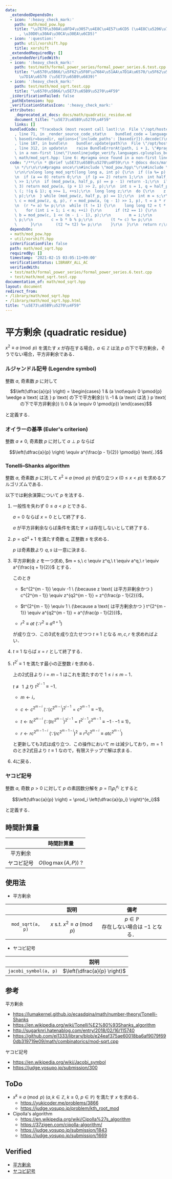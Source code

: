 ```yaml
---
data:
  _extendedDependsOn:
  - icon: ':heavy_check_mark:'
    path: math/mod_pow.hpp
    title: "\u7E70\u308A\u8FD4\u3057\u4E8C\u4E57\u6CD5 (\u4E8C\u5206\u7D2F\u4E57\u6CD5\
      , \u30D0\u30A4\u30CA\u30EA\u6CD5)"
  - icon: ':question:'
    path: util/xorshift.hpp
    title: xorshift
  _extendedRequiredBy: []
  _extendedVerifiedWith:
  - icon: ':heavy_check_mark:'
    path: test/math/formal_power_series/formal_power_series.6.test.cpp
    title: "\u6570\u5B66/\u5F62\u5F0F\u7684\u51AA\u7D1A\u6570/\u5F62\u5F0F\u7684\u51AA\
      \u7D1A\u6570 (\u5E73\u65B9\u6839)"
  - icon: ':heavy_check_mark:'
    path: test/math/mod_sqrt.test.cpp
    title: "\u6570\u5B66/\u5E73\u65B9\u5270\u4F59"
  _isVerificationFailed: false
  _pathExtension: hpp
  _verificationStatusIcon: ':heavy_check_mark:'
  attributes:
    _deprecated_at_docs: docs/math/quadratic_residue.md
    document_title: "\u5E73\u65B9\u5270\u4F59"
    links: []
  bundledCode: "Traceback (most recent call last):\n  File \"/opt/hostedtoolcache/Python/3.9.5/x64/lib/python3.9/site-packages/onlinejudge_verify/documentation/build.py\"\
    , line 71, in _render_source_code_stat\n    bundled_code = language.bundle(stat.path,\
    \ basedir=basedir, options={'include_paths': [basedir]}).decode()\n  File \"/opt/hostedtoolcache/Python/3.9.5/x64/lib/python3.9/site-packages/onlinejudge_verify/languages/cplusplus.py\"\
    , line 187, in bundle\n    bundler.update(path)\n  File \"/opt/hostedtoolcache/Python/3.9.5/x64/lib/python3.9/site-packages/onlinejudge_verify/languages/cplusplus_bundle.py\"\
    , line 312, in update\n    raise BundleErrorAt(path, i + 1, \"#pragma once found\
    \ in a non-first line\")\nonlinejudge_verify.languages.cplusplus_bundle.BundleErrorAt:\
    \ math/mod_sqrt.hpp: line 6: #pragma once found in a non-first line\n"
  code: "/**\r\n * @brief \u5E73\u65B9\u5270\u4F59\r\n * @docs docs/math/quadratic_residue.md\r\
    \n */\r\n\r\n#pragma once\r\n#include \"mod_pow.hpp\"\r\n#include \"../util/xorshift.hpp\"\
    \r\n\r\nlong long mod_sqrt(long long a, int p) {\r\n  if ((a %= p) < 0) a += p;\r\
    \n  if (a == 0) return 0;\r\n  if (p == 2) return 1;\r\n  int half_p = (p - 1)\
    \ >> 1;\r\n  if (mod_pow(a, half_p, p) == p - 1) return -1;\r\n  if (p % 4 ==\
    \ 3) return mod_pow(a, (p + 1) >> 2, p);\r\n  int s = 1, q = half_p;\r\n  for\
    \ (; !(q & 1); q >>= 1, ++s);\r\n  long long z;\r\n  do {\r\n    z = xor128.rand(2,\
    \ p);\r\n  } while (mod_pow(z, half_p, p) == 1);\r\n  int m = s;\r\n  long long\
    \ c = mod_pow(z, q, p), r = mod_pow(a, (q - 1) >> 1, p), t = a * r % p * r % p;\r\
    \n  (r *= a) %= p;\r\n  while (t != 1) {\r\n    long long t2 = t * t % p;\r\n\
    \    for (int i = 1; i < m; ++i) {\r\n      if (t2 == 1) {\r\n        long long\
    \ b = mod_pow(c, 1 << (m - i - 1), p);\r\n        m = i;\r\n        (r *= b) %=\
    \ p;\r\n        c = b * b % p;\r\n        (t *= c) %= p;\r\n        break;\r\n\
    \      }\r\n      (t2 *= t2) %= p;\r\n    }\r\n  }\r\n  return r;\r\n}\r\n"
  dependsOn:
  - math/mod_pow.hpp
  - util/xorshift.hpp
  isVerificationFile: false
  path: math/mod_sqrt.hpp
  requiredBy: []
  timestamp: '2021-02-15 03:05:11+09:00'
  verificationStatus: LIBRARY_ALL_AC
  verifiedWith:
  - test/math/formal_power_series/formal_power_series.6.test.cpp
  - test/math/mod_sqrt.test.cpp
documentation_of: math/mod_sqrt.hpp
layout: document
redirect_from:
- /library/math/mod_sqrt.hpp
- /library/math/mod_sqrt.hpp.html
title: "\u5E73\u65B9\u5270\u4F59"
---
```

# 平方剰余 (quadratic residue)

$x^2 \equiv a \pmod{p}$ を満たす $x$ が存在する場合，$a \in \mathbb{Z}$ は法 $p$ の下で平方剰余，そうでない場合，平方非剰余である．


### ルジャンドル記号 (Legendre symbol)

整数 $a$, 奇素数 $p$ に対して

$$\left(\dfrac{a}{p} \right) = \begin{cases} 1 & (a \not\equiv 0 \pmod{p} \wedge a \text{ は法 } p \text{ の下で平方剰余}) \\ -1 & (a \text{ は法 } p \text{ の下で平方非剰余}) \\ 0 & (a \equiv 0 \pmod{p}) \end{cases}$$

と定義する．


### オイラーの基準 (Euler's criterion)

整数 $a \neq 0$, 奇素数 $p$ に対して $a \perp p$ ならば

$$\left(\dfrac{a}{p} \right) \equiv a^{\frac{p - 1}{2}} \pmod{p} \text{．}$$


### Tonelli–Shanks algorithm

整数 $a$, 奇素数 $p$ に対して $x^2 \equiv a \pmod{p}$ が成り立つ $x \ (0 \leq x < p)$ を求めるアルゴリズムである．

以下では剰余演算について $p$ を法する．

1. 一般性を失わず $0 \leq a < p$ とできる．

   $a = 0$ ならば $x = 0$ として終了する．

   $a$ が平方非剰余ならば条件を満たす $x$ は存在しないとして終了する．

2. $p = q2^s + 1$ を満たす奇数 $q$, 正整数 $s$ を求める．

   $p$ は奇素数より $q, s$ は一意に決まる．

3. 平方非剰余 $z$ を一つ求め, $m = s,\ c \equiv z^q,\ t \equiv a^q,\ r \equiv a^{\frac{q + 1}{2}}$ とする．

   このとき

   - $c^{2^{m - 1}} \equiv -1 \ (\because z \text{ は平方非剰余かつ } c^{2^{m - 1}} \equiv z^{q2^{m - 1}} = z^{\frac{p - 1}{2}})$，

   - $t^{2^{m - 1}} \equiv 1 \ (\because a \text{ は平方剰余かつ } t^{2^{m - 1}} \equiv a^{q2^{m - 1}} = a^{\frac{p - 1}{2}})$，

   - $r^2 \equiv at \ (\because r^2 \equiv a^{q + 1})$

   が成り立つ．この3式を成り立たせつつ $t \equiv 1$ となる $m, c, r$ を求めればよい．

4. $t \equiv 1$ ならば $x = r$ として終了する．

5. $t^{2^i} \equiv 1$ を満たす最小の正整数 $i$ を求める．

   上の2式目より $i = m - 1$ はこれを満たすので $1 \leq i \leq m - 1$．

   $t \not\equiv 1$ より $t^{2^{i - 1}} \equiv -1$．

   - $m \leftarrow i$，

   - $c \leftarrow c^{2^{m - i}} \ (\because (c^{2^{m - i}})^{2^{i - 1}} = c^{2^{m - 1}} \equiv -1)$，

   - $t \leftarrow tc^{2^{m - i}} \ (\because (tc^{2^{m - i}})^{2^{i - 1}} = t^{2^{i - 1}}c^{2^{m - 1}} \equiv -1 \cdot -1 \equiv 1)$，

   - $r \leftarrow rc^{2^{m - 1 - i}} \ (\because (rc^{2^{m - 1 - i}})^2 \equiv r^2 c^{2^{m - i}} \equiv atc^{2^{m - i}})$

   と更新しても3式は成り立つ．この操作において $m$ は減少しており，$m = 1$ のとき2式目より $t \equiv 1$ なので，有限ステップで解は求まる．

6. 4に戻る．


### ヤコビ記号

整数 $a$, 奇数 $p > 0$ に対して $p$ の素因数分解を $p = \prod_i p_i^{e_i}$ とすると

$$\left(\dfrac{a}{p} \right) = \prod_i \left(\dfrac{a}{p_i} \right)^{e_i}$$

と定義する．


## 時間計算量

||時間計算量|
|:--:|:--:|
|平方剰余||
|ヤコビ記号|$O(\log{\max \lbrace A, P \rbrace})$ ?|


## 使用法

- 平方剰余

||説明|備考|
|:--:|:--:|:--:|
|`mod_sqrt(a, p)`|$x \text{ s.t. } x^2 \equiv a \pmod{p}$|$p \in \mathbb{P}$<br>存在しない場合は $-1$ となる．|

- ヤコビ記号

||説明|
|:--:|:--:|
|`jacobi_symbol(a, p)`|$\left(\dfrac{a}{p} \right)$|


## 参考

平方剰余
- https://lumakernel.github.io/ecasdqina/math/number-theory/Tonelli-Shanks
- https://en.wikipedia.org/wiki/Tonelli%E2%80%93Shanks_algorithm
- http://sugarknri.hatenablog.com/entry/2018/02/16/115740
- https://github.com/ei1333/library/blob/e24eaf375ae60018ba6af9079f690db319719e09/math/combinatorics/mod-sqrt.cpp

ヤコビ記号
- https://en.wikipedia.org/wiki/Jacobi_symbol
- https://judge.yosupo.jp/submission/300


## ToDo

- $x^k \equiv a \pmod{p} \ (a, k \in \mathbb{Z},\ k \geq 0,\ p \in \mathbb{P})$ を満たす $x$ を求める．
  - https://yukicoder.me/problems/3866
  - https://judge.yosupo.jp/problem/kth_root_mod
- Cipolla's algorithm
  - https://en.wikipedia.org/wiki/Cipolla%27s_algorithm
  - https://37zigen.com/cipolla-algorithm/
  - https://judge.yosupo.jp/submission/1843
  - https://judge.yosupo.jp/submission/1669


## Verified

- [平方剰余](https://judge.yosupo.jp/submission/3782)
- [ヤコビ記号](https://yukicoder.me/submissions/429338)
